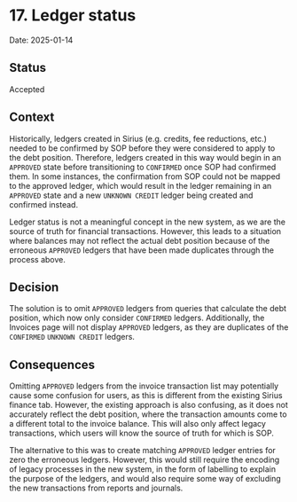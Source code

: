 # 17. Ledger status

Date: 2025-01-14

## Status

Accepted

## Context

Historically, ledgers created in Sirius (e.g. credits, fee reductions, etc.) needed to be confirmed by SOP before they were 
considered to apply to the debt position. Therefore, ledgers created in this way would begin in an `APPROVED` state before
transitioning to `CONFIRMED` once SOP had confirmed them. In some instances, the confirmation from SOP could not be mapped
to the approved ledger, which would result in the ledger remaining in an `APPROVED` state and a new `UNKNOWN CREDIT` ledger
being created and confirmed instead.

Ledger status is not a meaningful concept in the new system, as we are the source of truth for financial transactions. However,
this leads to a situation where balances may not reflect the actual debt position because of the erroneous `APPROVED` ledgers
that have been made duplicates through the process above.

## Decision

The solution is to omit `APPROVED` ledgers from queries that calculate the debt position, which now only consider `CONFIRMED`
ledgers. Additionally, the Invoices page will not display `APPROVED` ledgers, as they are duplicates of the `CONFIRMED` `UNKNOWN CREDIT` 
ledgers.

## Consequences

Omitting `APPROVED` ledgers from the invoice transaction list may potentially cause some confusion for users, as this is 
different from the existing Sirius finance tab. However, the existing approach is also confusing, as it does not accurately
reflect the debt position, where the transaction amounts come to a different total to the invoice balance. This will also
only affect legacy transactions, which users will know the source of truth for which is SOP.

The alternative to this was to create matching `APPROVED` ledger entries for zero the erroneous ledgers. However, this 
would still require the encoding of legacy processes in the new system, in the form of labelling to explain the purpose of
the ledgers, and would also require some way of excluding the new transactions from reports and journals.
